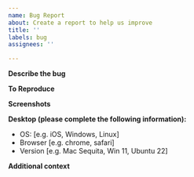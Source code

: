 ```yaml
---
name: Bug Report
about: Create a report to help us improve
title: ''
labels: bug
assignees: ''

---
```


**Describe the bug**


**To Reproduce**

**Screenshots**

**Desktop (please complete the following information):**
 - OS: [e.g. iOS, Windows, Linux]
 - Browser [e.g. chrome, safari]
 - Version [e.g. Mac Sequita, Win 11, Ubuntu 22]

**Additional context**
